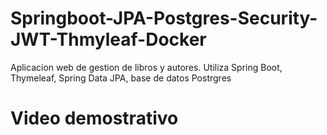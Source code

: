 <h1>Springboot-JPA-Postgres-Security-JWT-Thmyleaf-Docker</h1>
<p>Aplicacion web de gestion de libros y autores. Utiliza Spring Boot, Thymeleaf, Spring Data JPA, base de datos Postrgres</p>
<h1>Video demostrativo</h1>

